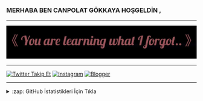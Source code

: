 ### MERHABA BEN CANPOLAT GÖKKAYA HOŞGELDİN ,

-------------------------------------------------------------------------------------------------------------------------------------
<img src="https://github.com/coderbycanpolat/coderbycanpolat/blob/main/profil.jpg" width="auto">





-------------------------------------------------------------------------------------------------------------------------------------

[![Twitter Takip Et](https://img.shields.io/twitter/follow/canpolatgkky?color=1DA1F2&logo=twitter&style=for-the-badge)](https://twitter.com/intent/follow?original_referer=https%3A%2F%2Fgithub.com%2Fcanpolatgkky&screen_name=canpolatgkky)
[![instagram](https://img.shields.io/badge/-Instagram-C13584?style=flat-quare&labelColor=C13584&logo=instagram&logoColor=white&https://instagram.com/canpolatgkky=https://instagram.com/canpolatgkky)](https://instagram.com/canpolatgkky) 
[![Blogger](https://img.shields.io/badge/-Blogger-FF9800?style=flat-quare&labelColor=FF9800&logo=Blogger&logoColor=white&https://canpolatgkky.blogspot.com=https://canpolatgkky.blogspot.com)](https://canpolatgkky.blogspot.com)


--------------------------------------------------------------------------------------------------------------------------------------


<details>
  <summary>:zap: GitHub İstatistikleri İçin Tıkla</summary>

  <img align="left" alt="coderbycanpolat's GitHub Stats" src="https://github-readme-stats.vercel.app/api?username=coderbycanpolat&show_icons=true&theme=gradient" />

</details>

[website]: https://canpolatgkky.blogspot.com
[twitter]: https://twitter.com/canpolatgkky
[instagram]: https://instagram.com/canpolatgkky
[telegram]: https://t.me/androedit

 
 
 
